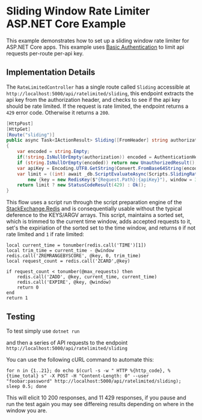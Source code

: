 # Sliding Window Rate Limiter ASP.NET Core Example

This example demonstrates how to set up a sliding window rate limiter for ASP.NET Core apps. This example uses [Basic Authentication](https://en.wikipedia.org/wiki/Basic_access_authentication) to limit api requests per-route per-api key.

## Implementation Details

The `RateLimitedController` has a single route called `Sliding` accessible at `http://localhost:5000/api/ratelimited/sliding`, this endpoint extracts the api key from the authorization header, and checks to see if the api key should be rate limited. If the request is rate limited, the endpoint returns a `429` error code. Otherwise it returns a `200`.

```csharp
[HttpPost]
[HttpGet]
[Route("sliding")]
public async Task<IActionResult> Sliding([FromHeader] string authorization)
{
    var encoded = string.Empty;
    if(!string.IsNullOrEmpty(authorization)) encoded = AuthenticationHeaderValue.Parse(authorization).Parameter;
    if (string.IsNullOrEmpty(encoded)) return new UnauthorizedResult();
    var apiKey = Encoding.UTF8.GetString(Convert.FromBase64String(encoded)).Split(':')[0];
    var limit = ((int) await _db.ScriptEvaluateAsync(Scripts.SlidingRateLimiterScript,
        new {key = new RedisKey($"{Request.Path}:{apiKey}"), window = 30, max_requests = 10})) == 1;
    return limit ? new StatusCodeResult(429) : Ok();
}
```

This flow uses a script run through the script preparation engine of the [StackExchange.Redis](https://stackexchange.github.io/StackExchange.Redis/Scripting.html) and is consequentially usable without the typical deference to the KEYS/ARGV arrays. This script, maintains a sorted set, which is trimmed to the current time window, adds accepted requests to it, set's the expiriation of the sorted set to the time window, and returns `0` if not rate limited and `1` if rate limited:

```text
local current_time = tonumber(redis.call('TIME')[1])
local trim_time = current_time - @window
redis.call('ZREMRANGEBYSCORE', @key, 0, trim_time)
local request_count = redis.call('ZCARD',@key)

if request_count < tonumber(@max_requests) then
    redis.call('ZADD', @key, current_time, current_time)
    redis.call('EXPIRE', @key, @window)
    return 0
end
return 1
```

## Testing

To test simply use `dotnet run`

and then a series of API requests to the endpoint `http://localhost:5000/api/ratelimited/sliding`

You can use the following cURL command to automate this:

```
for n in {1..21}; do echo $(curl -s -w " HTTP %{http_code}, %{time_total} s" -X POST -H "Content-Length: 0" --user "foobar:password" http://localhost:5000/api/ratelimited/sliding); sleep 0.5; done
```

This will elicit 10 200 responses, and 11 429 responses, if you pause and run the test again you may see differeing results depending on where in the window you are.